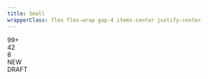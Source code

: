 ```yaml
---
title: Small
wrapperClass: flex flex-wrap gap-4 items-center justify-center
---
```


<div role="status" class="vv-badge vv-badge--small">
    99+
</div>
<div role="status" class="vv-badge vv-badge--small vv-badge--black">
    42
</div>
<div role="status" class="vv-badge vv-badge--small vv-badge--danger">
    8
</div>
<div role="status" class="vv-badge vv-badge--small vv-badge--success">
    <IconifyIcon icon="akar-icons:check" />
    NEW
</div>
<div role="status" class="vv-badge vv-badge--small vv-badge--warning">
    <IconifyIcon icon="akar-icons:pencil" />
    DRAFT
</div>
<div role="status" class="vv-badge vv-badge--small"></div>